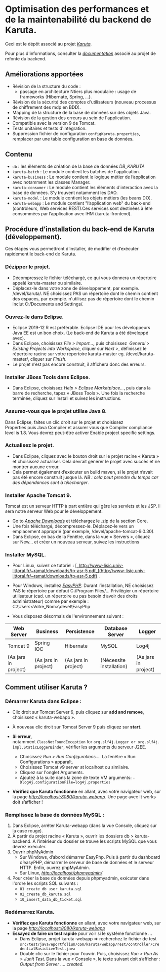 # Optimisation des performances et de la maintenabilité du backend de Karuta.

Ceci est le dépôt associé au projet
[_Karuta_](https://github.com/karutaproject/karuta-backend).

Pour plus d'informations, consulter la [_documentation_](http://www.mediafire.com/file/1e7alnwc58gn9o5/Karuta-doc.zip/file) associé au projet de refonte du backend.

## Améliorations apportées

- Révision de la structure du code : 
	- passage en architecture Ntiers plus modulaire : usage de frameworks (Hibernate, Spring, ...).
- Révision de la sécurité des comptes d'utilisateurs (nouveau processus de chiffrement des mdp en BDD).
- Mapping de la structure de la base de données sur des objets Java.
- Révision de la gestion des erreurs au sein de l'application.
- Compatible avec la version 9  de Tomcat.
- Tests unitaires et tests d'intégration.
- Suppression fichier de configuration `configKaruta.properties`, remplacer par une table configuration en base de données.

## Contenu

-   `db` : les éléments de création de la base de données _DB_KARUTA_
-   `karuta-batch` : Le module contient les batches de l'application.
-   `karuta-business` : Le module contient le logique métier de l’application avec notamment les classes Manager.
-   `karuta-consumer` : Le module contient les éléments d'interaction avec la base de données. S'y trouvent notamment les DAO.
-   `karuta-model` : Le module contient les objets métiers (les beans DO). 
-   `karuta-webapp` : Le module contient "l’application web" du back-end (contrôleurs, Web services REST).Ces services sont destinées à être consommées par l’application avec IHM (karuta-frontend).

## Procédure d’installation du back-end de Karuta (développement).
Ces étapes vous permettront d’installer, de modifier et d’exécuter rapidement le back-end de Karuta.

### Dézipper le projet.
- Décompressez le fichier téléchargé, ce qui vous donnera un répertoire appelé karuta-master ou similaire.
- Déplacez-le dans votre zone de développement, par exemple. /devel/karuta/. NE choisissez PAS un répertoire dont le chemin contient des espaces, par exemple. n'utilisez pas de répertoire dont le chemin inclut C:/Documents and Settings/.

### Ouvrez-le dans Eclipse. 
- Eclipse 2019-12 R est préférable. Eclipse IDE pour les développeurs Java EE est un bon choix. (Le back-end de Karuta a été développé avec).
- Dans Eclipse, choisissez _File > Import..._, puis choisissez  _General > Existing Projects into Workspace_, cliquer sur _Next >_, définissez le répertoire racine sur votre répertoire karuta-master eg. /devel/karuta-master/, cliquer sur _Finish_.
- Le projet n’est pas encore construit, il affichera donc des erreurs.

### Installer JBoss Tools dans Eclipse. 
- Dans Eclipse, choisissez _Help > Eclipse Marketplace..._, puis dans la barre de recherche, tapez « JBoss Tools ». Une fois la recherche terminée, cliquez sur Install et suivez les instructions.

### Assurez-vous que le projet utilise Java 8.
Dans Eclipse, faites un clic droit sur le projet et choisissez Properties puis Java Compiler et assurer vous que Compiler compliance level is 1.8. Vous devrez peut-être activer Enable project specific settings.

### Actualisez le projet.
- Dans Eclipse, cliquez avec le bouton droit sur le projet racine « Karuta » et choisissez actualiser. Cela devrait générer le projet avec succès et ne montrer aucune erreur.
- Cela permet également d’exécuter un build maven, si le projet n’avait pas été encore construit jusque là. _NB : cela peut prendre du temps car des dépendances sont à télécharger_.

### Installer Apache Tomcat 9. 
Tomcat est un serveur HTTP à part entière qui gère les servlets et les JSP. Il sera notre serveur Web pour le développement.
- Go to [_Apache Downloads_](https://tomcat.apache.org/download-90.cgi) et téléchargez le .zip de la section Core.
- Une fois téléchargé, décompressez-le. Déplacez-le vers un emplacement approprié (par exemple, /devel/apache-tomcat-9.0.30).
- Dans Eclipse, en bas de la Fenêtre, dans la vue « Servers », cliquez sur New... et créer un nouveau serveur, suivez les instructions

### Installer MySQL. 
- Pour  Linux, suivez ce tutoriel : [_http://www-lisic.univ-littoral.fr/~ramat/downloads/tp-asr-5.pdf_](http://www-lisic.univ-littoral.fr/~ramat/downloads/tp-asr-5.pdf) .
- Pour Windows, installez [_EasyPHP_](https://www.easyphp.org/save-easyphp-devserver-latest.php). Durant l’installation, NE choisissez PAS le répertoire par défaut C:/Program Files/… Privilégier un répertoire utilisateur (cad. un répertoire ou pas besoin d’avoir des droits administrateur) comme par exemple : C:\Users\<Votre_Nom>\devel\EasyPhp

- Vous disposez désormais de l'environnement suivant : 

Web Server           | Business             | Persistence          | Database Server          | Logger
-------------------- | -------------------- | -------------------- | ------------------------ | --------- 
Tomcat 9             | Spring IOC           | Hibernate            | MySQL                    | Log4j
(As jars in project) | (As jars in project) | (As jars in project) | (Nécessite installation) | (As jars in project)

## Comment utiliser Karuta ?

### Démarrer Karuta dans Eclipse :
- Clic droit sur Tomcat Server 9, puis cliquez sur **add and remove**, choisissez « karuta-webapp ». 
- À nouveau clic droit sur Tomcat Server 9 puis cliquez sur **start**.
- **Si erreur**, notamment `ClassNotFoundException` for `org.slf4j.Logger or org.slf4j.impl.StaticLoggerBinder`, vérifier les arguments du serveur J2EE. 
	- Choisissez _Run > Run Configurations...._ La fenêtre « Run Configurations » apparaît.
	- Choisissez Tomcat v9 server at localhost ou similaire.
	- Cliquez sur l'onglet Arguments.
	- Ajoutez à la suite dans la zone de texte VM arguments: `-Dlog4j.configurationFile=log4j.properties`

- **Vérifiez que Karuta fonctionne** en allant, avec votre navigateur web, sur la page [_http://localhost:8080/karuta-webapp_](http://localhost:8080/karuta-webapp). Une page avec It works doit s’afficher !

### Remplissez la base de données MySQL :
1. Dans Eclipse, arrêter Karuta-webapp (dans la vue Console, cliquez sur la case rouge).
2. À partir du projet racine « Karuta », ouvrir les dossiers db > karuta-backend. A l’intérieur du dossier se trouve les scripts MySQL que vous devrez exécuter.
3. Ouvrir phpMyAdmin
	- Sur Windows, d’abord démarrer EasyPhp. Puis à partir du dashboard d’easyPHP, démarrer le serveur de base de données et le serveur HTTP. Enfin, ouvrez phpMyAdmin.
	- Sur Linux, [_http://localhost/phpmyadmin/_](http://localhost/phpmyadmin/)
4. Pour créer la base de données depuis phpmyadmin, exécuter dans l'ordre les scripts SQL suivants :
	- `01_create_db_user_karuta.sql`
	- `02_create_db_karuta.sql`
	- `10_insert_data_db_ticket.sql`

### Redémarrez Karuta.
- **Vérifiez que Karuta fonctionne** en allant, avec votre navigateur web, sur la page [_http://localhost:8080/karuta-webapp_](http://localhost:8080/karuta-webapp)
- **Essayez de faire un test rapide** pour voir si le système fonctionne ...
	- Dans Eclipse, projet karuta-webapp => recherchez le fichier de test `src/test/java/eportfolium/com/karuta/webapp/rest/controller/CredentialBasicLiveTest.java`
	- Double clic sur le fichier pour l’ouvrir. Puis, choisissez _Run > Run As > Junit Test_. 
Dans la vue « Console », le texte suivant doit s’afficher : _Output from Server .... created._
